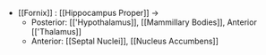 - [[Fornix]] : [[Hippocampus Proper]] -> 
	- Posterior: [['Hypothalamus]], [[Mammillary Bodies]], Anterior [['Thalamus]]
	- Anterior: [[Septal Nuclei]], [[Nucleus Accumbens]]